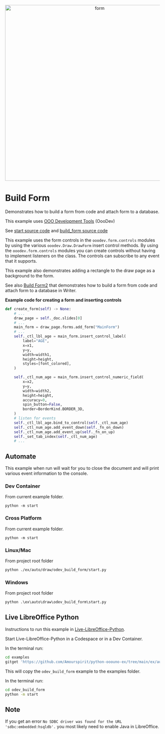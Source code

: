 <p align="center">
<img src="https://github.com/Amourspirit/python-ooouno-ex/assets/4193389/cf9ef0e0-33dd-4210-8310-d0c2bbe00edc" width="600" height="573" alt="form"/>
</p>

# Build Form

Demonstrates how to build a form from code and attach form to a database.

This example uses [OOO Development Tools] (OooDev)

See [start source code](./start.py) and [build_form source code](./build_form.py)

This example uses the form controls in the `ooodev.form.controls` modules by using the various `ooodev.Draw.DrawForm` insert control methods. By using the `ooodev.form.controls` modules you can create controls without having to implement listeners on the class. The controls can subscribe to any event that it supports.

This example also demonstrates adding a rectangle to the draw page as a background to the form.

See also [Build Form2](../../writer/odev_build_form2/) that demonstrates how to build a form from code and attach form to a database in Writer.

**Example code for creating a form and inserting controls**

```python
def create_form(self) -> None:
    # ...
    draw_page = self._doc.slides[0]
    # ...
    main_form = draw_page.forms.add_form("MainForm")
    # ...
    self._ctl_lbl_age = main_form.insert_control_label(
        label="AGE",
        x=x1,
        y=y,
        width=width1,
        height=height,
        styles=[font_colored],
    )

    self._ctl_num_age = main_form.insert_control_numeric_field(
        x=x2,
        y=y,
        width=width2,
        height=height,
        accuracy=0,
        spin_button=False,
        border=BorderKind.BORDER_3D,
    )
    # listen for events
    self._ctl_lbl_age.bind_to_control(self._ctl_num_age)
    self._ctl_num_age.add_event_down(self._fn_on_down)
    self._ctl_num_age.add_event_up(self._fn_on_up)
    self._set_tab_index(self._ctl_num_age)
    # ...
```

## Automate

This example when run will wait for you to close the document and will print various event information to the console.

### Dev Container

From current example folder.

```shell
python -m start
```

### Cross Platform

From current example folder.

```shell
python -m start
```

### Linux/Mac

From project root folder

```sh
python ./ex/auto/draw/odev_build_form/start.py
```

### Windows

From project root folder

```ps
python .\ex\auto\draw\odev_build_form\start.py
```

## Live LibreOffice Python

Instructions to run this example in [Live-LibreOffice-Python](https://github.com/Amourspirit/live-libreoffice-python).

Start Live-LibreOffice-Python in a Codespace or in a Dev Container.

In the terminal run:

```bash
cd examples
gitget 'https://github.com/Amourspirit/python-ooouno-ex/tree/main/ex/auto/draw/odev_build_form'
```

This will copy the `odev_build_form` example to the examples folder.

In the terminal run:

```bash
cd odev_build_form
python -m start
```

## Note

If you get an error `No SDBC driver was found for the URL 'sdbc:embedded:hsqldb'.` you most likely need to enable Java in LibreOffice.

[OOO Development Tools]: https://python-ooo-dev-tools.readthedocs.io/en/latest/